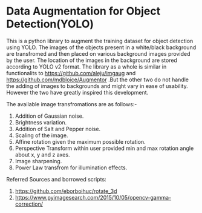 # Data Augmentation for Object Detection(YOLO)
This is a python library to augment the training dataset for object detection using YOLO. The images of the objects present in a white/black background are transfromed and then placed on various background images provided by the user. The location of the images in the background are stored according to YOLO v2 format. The library as a whole is similar in functionalits to https://github.com/aleju/imgaug and https://github.com/mdbloice/Augmentor .But the other two do not handle the adding of images to backgrounds and might vary in ease of usability. However the two have greatly inspired this development.

The available image transfromations are as follows:-
1. Addition of Gaussian noise.
1. Brightness variation.
1. Addition of Salt and Pepper noise.
1. Scaling of the image.
1. Affine rotation given the maximum possible rotation. 
1. Perspective Transform within user provided min and max rotation angle about x, y and z axes.
1. Image sharpening.
1. Power Law transfrom for illumination effects.

Referred Sources and borrowed scripts:
1. https://github.com/eborboihuc/rotate_3d 
1. https://www.pyimagesearch.com/2015/10/05/opencv-gamma-correction/
